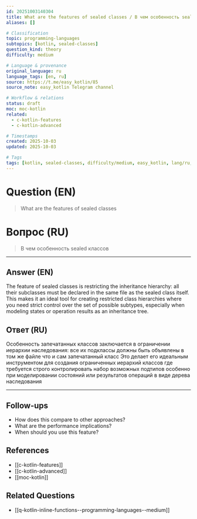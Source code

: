 ```yaml
---
id: 20251003140304
title: What are the features of sealed classes / В чем особенность sealed классов
aliases: []

# Classification
topic: programming-languages
subtopics: [kotlin, sealed-classes]
question_kind: theory
difficulty: medium

# Language & provenance
original_language: ru
language_tags: [en, ru]
source: https://t.me/easy_kotlin/85
source_note: easy_kotlin Telegram channel

# Workflow & relations
status: draft
moc: moc-kotlin
related:
  - c-kotlin-features
  - c-kotlin-advanced

# Timestamps
created: 2025-10-03
updated: 2025-10-03

# Tags
tags: [kotlin, sealed-classes, difficulty/medium, easy_kotlin, lang/ru, programming-languages]
---
```


# Question (EN)
> What are the features of sealed classes

# Вопрос (RU)
> В чем особенность sealed классов

---

## Answer (EN)

The feature of sealed classes is restricting the inheritance hierarchy: all their subclasses must be declared in the same file as the sealed class itself. This makes it an ideal tool for creating restricted class hierarchies where you need strict control over the set of possible subtypes, especially when modeling states or operation results as an inheritance tree.

## Ответ (RU)

Особенность запечатанных классов заключается в ограничении иерархии наследования: все их подклассы должны быть объявлены в том же файле что и сам запечатанный класс Это делает его идеальным инструментом для создания ограниченных иерархий классов где требуется строго контролировать набор возможных подтипов особенно при моделировании состояний или результатов операций в виде дерева наследования

---

## Follow-ups
- How does this compare to other approaches?
- What are the performance implications?
- When should you use this feature?

## References
- [[c-kotlin-features]]
- [[c-kotlin-advanced]]
- [[moc-kotlin]]

## Related Questions
- [[q-kotlin-inline-functions--programming-languages--medium]]
